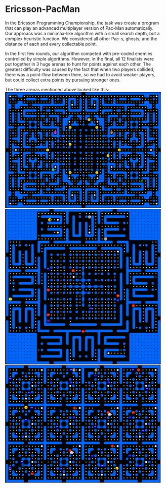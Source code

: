 # Ericsson-PacMan

In the Ericsson Programming Championship, the task was create a program that can play an advanced multiplayer version of Pac-Man automatically.
Our approacs was a minimax-like algorithm with a small search depth, but a complex heuristic function.
We considered all other Pac-s, ghosts, and the distance of each and every collectable point.

In the first few rounds, our algorithm competed with pre-coded enemies controlled by simple algorithms.
However, in the final, all 12 finalists were put together in 3 huge arenas to hunt for points against each other.
The greatest difficulty was caused by the fact that when two players collided, there was a point-flow between them, so we had to avoid weaker players, but could collect extra points by pursuing stronger ones.

The three arenas mentioned above looked like this:
![Image1](pacman.jpg)
![Image1](pacman1.jpg)
![Image1](pacman2.jpg)
